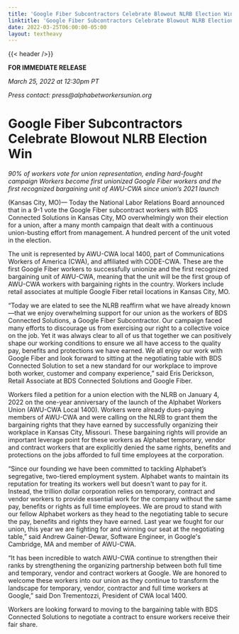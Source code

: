 ```yaml
---
title: 'Google Fiber Subcontractors Celebrate Blowout NLRB Election Win'
linktitle: 'Google Fiber Subcontractors Celebrate Blowout NLRB Election Win'
date: 2022-03-25T06:00:00-05:00
layout: textheavy
---
```


{{< header />}}

**FOR IMMEDIATE RELEASE**

_March 25, 2022 at 12:30pm PT_

_Press contact: press@alphabetworkersunion.org_

# Google Fiber Subcontractors Celebrate Blowout NLRB Election Win

*90% of workers vote for union representation, ending hard-fought campaign*
*Workers become first unionized Google Fiber workers and the first recognized bargaining unit of AWU-CWA since union’s 2021 launch*

(Kansas City, MO)— Today the National Labor Relations Board announced that in a 9-1 vote the Google Fiber subcontract workers with BDS Connected Solutions in Kansas City, MO overwhelmingly won their election for a union, after a many month campaign that dealt with a continuous union-busting effort from management. A hundred percent of the unit voted in the election. 

The unit is represented by AWU-CWA local 1400, part of Communications Workers of America (CWA), and affiliated with CODE-CWA. These are the first Google Fiber
workers to successfully unionize and the first recognized bargaining unit of AWU-CWA, meaning that the unit will be the first group of AWU-CWA workers with
bargaining rights in the country. Workers include retail associates at multiple Google Fiber retail locations in Kansas City, MO. 

“Today we are elated to see the NLRB reaffirm what we have already known—that we enjoy overwhelming support for our union as the workers of BDS Connected Solutions,
a Google Fiber Subcontractor. Our campaign faced many efforts to discourage us from exercising our right to a collective voice on the job. Yet it was always
clear to all of us that together we can positively shape our working conditions to ensure we all have access to the quality pay, benefits and protections we have
earned. We all enjoy our work with Google Fiber and look forward to sitting at the negotiating table with BDS Connected Solution to set a new standard for our
workplace to improve both worker, customer and company experience,” said Eris Derickson, Retail Associate at BDS Connected Solutions and Google Fiber.

Workers filed a petition for a union election with the NLRB on January 4, 2022 on the one-year anniversary of the launch of the Alphabet Workers Union
(AWU-CWA Local 1400). Workers were already dues-paying members of AWU-CWA and were calling on the NLRB to grant them the bargaining rights that they have earned
by successfully organizing their workplace in Kansas City, Missouri. These bargaining rights will provide an important leverage point for these workers as Alphabet
temporary, vendor and contract workers that are explicitly denied the same rights, benefits and protections on the jobs afforded to full time employees at the
corporation. 

“Since our founding we have been committed to tackling Alphabet’s segregative, two-tiered employment system. Alphabet wants to maintain its reputation for
treating its workers well but doesn't want to pay for it. Instead, the trillion dollar corporation relies on temporary, contract and vendor workers to provide
essential work for the company without the same pay, benefits or rights as full time employees. We are proud to stand with our fellow Alphabet workers as they
head to the negotiating table to secure the pay, benefits and rights they have earned. Last year we fought for our union, this year we are fighting for and
winning our seat at the negotiating table,” said Andrew Gainer-Dewar, Software Engineer, in Google's Cambridge, MA and member of AWU-CWA.

“It has been incredible to watch AWU-CWA continue to strengthen their ranks by strengthening the organizing partnership between both full time and
temporary, vendor and contract workers at Google. We are honored to welcome these workers into our union as they continue to transform the landscape
for temporary, vendor, contractor and full time workers at Google,” said Don Trementozzi, President of CWA local 1400. 

Workers are looking forward to moving to the bargaining table with BDS Connected Solutions to negotiate a contract to ensure workers receive their fair share. 
